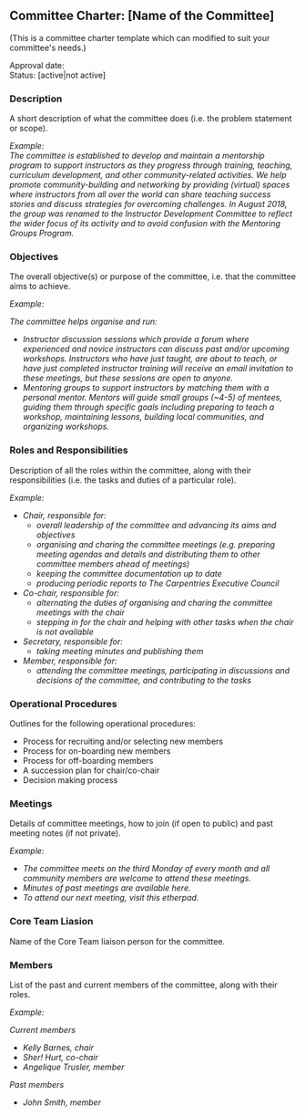 ## Committee Charter: [Name of the Committee]

(This is a committee charter template which can modified to suit your committee's needs.)

Approval date: <br />
Status: [active|not active] <br />

### Description
A short description of what the committee does (i.e. the problem statement or scope).

_Example:_  
_The committee is established to develop and maintain a mentorship program to support instructors as they progress through training, teaching, curriculum development, and other community-related activities. We help promote community-building and networking by providing (virtual) spaces where instructors from all over the world can share teaching success stories and discuss strategies for overcoming challenges. In August 2018, the group was renamed to the Instructor Development Committee to reflect the wider focus of its activity and to avoid confusion with the Mentoring Groups Program._

### Objectives
The overall objective(s) or purpose of the committee, i.e. that the committee aims to achieve. 

_Example:_

_The committee helps organise and run:_
- _Instructor discussion sessions which provide a forum where experienced and novice instructors can discuss past and/or upcoming workshops. Instructors who have just taught, are about to teach, or have just completed instructor training will receive an email invitation to these meetings, but these sessions are open to anyone._
- _Mentoring groups to support instructors by matching them with a personal mentor. Mentors will guide small groups (~4-5) of mentees, guiding them through specific goals including preparing to teach a workshop, maintaining lessons, building local communities, and organizing workshops._

### Roles and Responsibilities

Description of all the roles within the committee, along with their responsibilities (i.e. the tasks and duties of a particular role).

_Example:_
- _Chair, responsible for:_
  - _overall leadership of the committee and advancing its aims and objectives_
  - _organising and charing the committee meetings (e.g. preparing meeting agendas and details and distributing them to other committee members ahead of meetings)_ 
  - _keeping the committee documentation up to date_
  - _producing periodic reports to The Carpentries Executive Council_
- _Co-chair, responsible for:_ 
  - _alternating the duties of organising and charing the committee meetings with the chair_
  - _stepping in for the chair and helping with other tasks when the chair is not available_
- _Secretary, responsible for:_
  - _taking meeting minutes and publishing them_
- _Member, responsible for:_
  - _attending the committee meetings, participating in discussions and decisions of the committee, and contributing to the tasks_

### Operational Procedures

Outlines for the following operational procedures:

  - Process for recruiting and/or selecting new members
  - Process for on-boarding new members
  - Process for off-boarding members
  - A succession plan for chair/co-chair
  - Decision making process

### Meetings

Details of committee meetings, how to join (if open to public) and past meeting notes (if not private).

_Example:_
- _The committee meets on the third Monday of every month and all community members are welcome to attend these meetings._
- _Minutes of past meetings are available here._ 
- _To attend our next meeting, visit this etherpad._

### Core Team Liasion

Name of the Core Team liaison person for the committee.

### Members

List of the past and current members of the committee, along with their roles.

_Example:_

_Current members_

- _Kelly Barnes, chair_
- _Sher! Hurt, co-chair_
- _Angelique Trusler, member_

_Past members_
- _John Smith, member_
 
